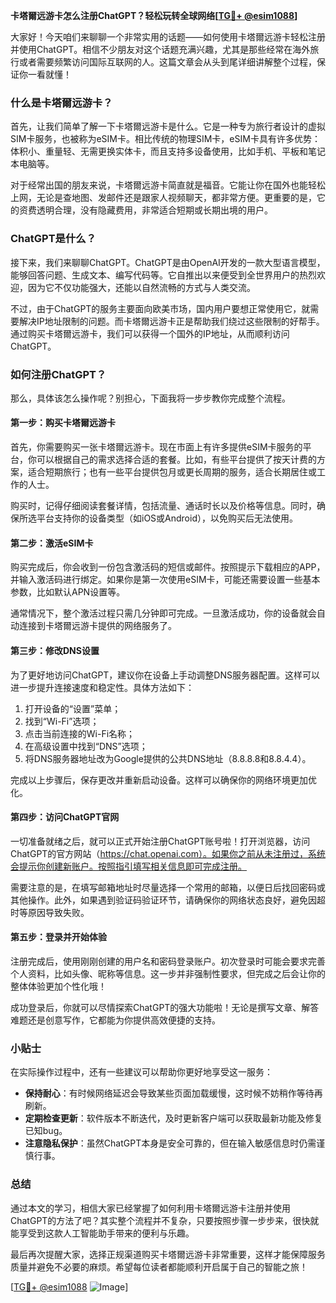 **卡塔爾远游卡怎么注册ChatGPT？轻松玩转全球网络[[TG💪+ @esim1088](https://t.me/s/esim1088)]**

大家好！今天咱们来聊聊一个非常实用的话题——如何使用卡塔爾远游卡轻松注册并使用ChatGPT。相信不少朋友对这个话题充满兴趣，尤其是那些经常在海外旅行或者需要频繁访问国际互联网的人。这篇文章会从头到尾详细讲解整个过程，保证你一看就懂！

### 什么是卡塔爾远游卡？

首先，让我们简单了解一下卡塔爾远游卡是什么。它是一种专为旅行者设计的虚拟SIM卡服务，也被称为eSIM卡。相比传统的物理SIM卡，eSIM卡具有许多优势：体积小、重量轻、无需更换实体卡，而且支持多设备使用，比如手机、平板和笔记本电脑等。

对于经常出国的朋友来说，卡塔爾远游卡简直就是福音。它能让你在国外也能轻松上网，无论是查地图、发邮件还是跟家人视频聊天，都非常方便。更重要的是，它的资费透明合理，没有隐藏费用，非常适合短期或长期出境的用户。

### ChatGPT是什么？

接下来，我们来聊聊ChatGPT。ChatGPT是由OpenAI开发的一款大型语言模型，能够回答问题、生成文本、编写代码等。它自推出以来便受到全世界用户的热烈欢迎，因为它不仅功能强大，还能以自然流畅的方式与人类交流。

不过，由于ChatGPT的服务主要面向欧美市场，国内用户要想正常使用它，就需要解决IP地址限制的问题。而卡塔爾远游卡正是帮助我们绕过这些限制的好帮手。通过购买卡塔爾远游卡，我们可以获得一个国外的IP地址，从而顺利访问ChatGPT。

### 如何注册ChatGPT？

那么，具体该怎么操作呢？别担心，下面我将一步步教你完成整个流程。

#### 第一步：购买卡塔爾远游卡

首先，你需要购买一张卡塔爾远游卡。现在市面上有许多提供eSIM卡服务的平台，你可以根据自己的需求选择合适的套餐。比如，有些平台提供了按天计费的方案，适合短期旅行；也有一些平台提供包月或更长周期的服务，适合长期居住或工作的人士。

购买时，记得仔细阅读套餐详情，包括流量、通话时长以及价格等信息。同时，确保所选平台支持你的设备类型（如iOS或Android），以免购买后无法使用。

#### 第二步：激活eSIM卡

购买完成后，你会收到一份包含激活码的短信或邮件。按照提示下载相应的APP，并输入激活码进行绑定。如果你是第一次使用eSIM卡，可能还需要设置一些基本参数，比如默认APN设置等。

通常情况下，整个激活过程只需几分钟即可完成。一旦激活成功，你的设备就会自动连接到卡塔爾远游卡提供的网络服务了。

#### 第三步：修改DNS设置

为了更好地访问ChatGPT，建议你在设备上手动调整DNS服务器配置。这样可以进一步提升连接速度和稳定性。具体方法如下：

1. 打开设备的“设置”菜单；
2. 找到“Wi-Fi”选项；
3. 点击当前连接的Wi-Fi名称；
4. 在高级设置中找到“DNS”选项；
5. 将DNS服务器地址改为Google提供的公共DNS地址（8.8.8.8和8.8.4.4）。

完成以上步骤后，保存更改并重新启动设备。这样可以确保你的网络环境更加优化。

#### 第四步：访问ChatGPT官网

一切准备就绪之后，就可以正式开始注册ChatGPT账号啦！打开浏览器，访问ChatGPT的官方网站（https://chat.openai.com）。如果你之前从未注册过，系统会提示你创建新账户。按照指引填写相关信息即可完成注册。

需要注意的是，在填写邮箱地址时尽量选择一个常用的邮箱，以便日后找回密码或其他操作。此外，如果遇到验证码验证环节，请确保你的网络状态良好，避免因超时等原因导致失败。

#### 第五步：登录并开始体验

注册完成后，使用刚刚创建的用户名和密码登录账户。初次登录时可能会要求完善个人资料，比如头像、昵称等信息。这一步并非强制性要求，但完成之后会让你的整体体验更加个性化哦！

成功登录后，你就可以尽情探索ChatGPT的强大功能啦！无论是撰写文章、解答难题还是创意写作，它都能为你提供高效便捷的支持。

### 小贴士

在实际操作过程中，还有一些建议可以帮助你更好地享受这一服务：

- **保持耐心**：有时候网络延迟会导致某些页面加载缓慢，这时候不妨稍作等待再刷新。
- **定期检查更新**：软件版本不断迭代，及时更新客户端可以获取最新功能及修复已知bug。
- **注意隐私保护**：虽然ChatGPT本身是安全可靠的，但在输入敏感信息时仍需谨慎行事。

### 总结

通过本文的学习，相信大家已经掌握了如何利用卡塔爾远游卡注册并使用ChatGPT的方法了吧？其实整个流程并不复杂，只要按照步骤一步步来，很快就能享受到这款人工智能助手带来的便利与乐趣。

最后再次提醒大家，选择正规渠道购买卡塔爾远游卡非常重要，这样才能保障服务质量并避免不必要的麻烦。希望每位读者都能顺利开启属于自己的智能之旅！

[[TG💪+ @esim1088](https://t.me/s/esim1088) ![Image](https://i.postimg.cc/4NQfJmqS/Snipaste-2025-05-13-00-14-12.png)]